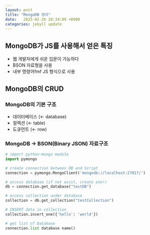 ```yaml
---
layout: post
title: "MongoDB 정리"
date:   2025-02-26 20:34:09 +0900
categories: jekyll update
---
```


## MongoDB가 JS를 사용해서 얻은 특징
- 웹 개발자에게 쉬운 입문이 가능하다
- BSON 자료형을 사용
- 내부 명령어fmf JS 형식으로 사용

## MongoDB의 CRUD

### MongoDB의 기본 구조

- 데이터베이스 (← database)
- 컬렉션 (← table)
- 도큐먼트 (← row)

### MongoDB → BSON(Binary JSON) 자료구조

```python
# import python-mongo module
import pymongo

# create connection between DB and Script
connection = pymongo.MongoClient('mongodb://localhost:27017/')

# access database (if not exist, create one!)
db = connection.get_database("testDB")

# access collection under database
collection = db.get_collection("testCollection")

# INSERT data in collection
collection.insert_one({'hello': 'world'})

# get list of Database
connection.list database name()
```